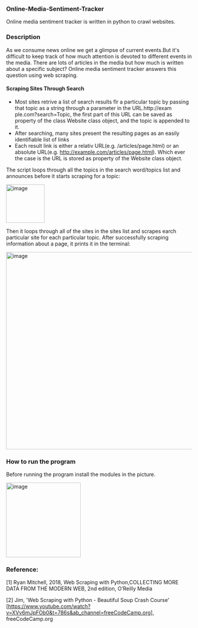 ### Online-Media-Sentiment-Tracker
Online media sentiment tracker is written in python to crawl websites.  

### Description
As we consume news online we get a glimpse of current events.But it's difficult to keep track of how much attention is devoted to different
events in the media. There are lots of articles in the media but how much is written about a specific subject? Online media sentiment tracker
answers this question using web scraping. 

#### Scraping Sites Through Search
* Most sites retrive a list of search results flr a particular topic by passing 
that topic as a string through a parameter in the URL.http://exam
ple.com?search=Topic, the first part of this URL can be saved as property of the class Website class object, 
and the topic is appended to it. 
* After searching, many sites present the resulting pages as an easily identifiable
list of links
* Each result link is either a relativ URL(e.g. /articles/page.html) or an absolute
URL(e.g. http://example.com/articles/page.html). Which ever the case is the URL is stored 
as property of the Website class object.

The script loops through all the topics in the search word/topics list and announces 
before it starts scraping for a topic: 

<img width="104" alt="image" src="https://user-images.githubusercontent.com/113350472/218328751-f8055f9a-2bb4-45cf-9e55-046681c158a4.png">

Then it loops through all of the sites in the sites list and scrapes earch particular
site for each particular topic. After successfully scraping information about a page,
it prints it in the terminal:

<img width="534" alt="image" src="https://user-images.githubusercontent.com/113350472/218328828-e7cbe4a3-7415-40e7-b67d-3d884f285b74.png">






### How to run the program
Before running the program install the modules in the picture. 

<img width="202" alt="image" src="https://user-images.githubusercontent.com/113350472/218327675-d73c18aa-9e3c-48e1-b9e7-db7bb2b5db95.png">

### Reference:
[1]   Ryan Mitchell, 2018, Web Scraping with Python,COLLECTING MORE DATA FROM THE MODERN WEB, 2nd edition, O’Reilly Media

[2]   Jim, 'Web Scraping with Python - Beautiful Soup Crash Course' [https://www.youtube.com/watch?v=XVv6mJpFOb0&t=786s&ab_channel=freeCodeCamp.org],
freeCodeCamp.org




